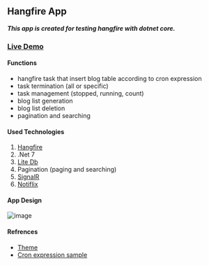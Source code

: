 ## Hangfire App
***This app is created for testing hangfire with dotnet core.***

### [Live Demo](http://hangfire-app.somee.com)

#### Functions
* hangfire task that insert blog table according to cron expression
* task termination (all or specific)
* task management (stopped, running, count)
* blog list generation 
* blog list deletion
* pagination and searching

#### Used Technologies
1. [Hangfire](https://www.hangfire.io/)
2. .Net 7
3. [Lite Db](https://www.litedb.org/)
4. Pagination (paging and searching)
5. [SignalR](https://learn.microsoft.com/en-us/aspnet/core/signalr/introduction?view=aspnetcore-7.0)
6. [Notiflix](https://notiflix.github.io/documentation)

#### App Design
![image](https://github.com/user-attachments/assets/99f72efa-0708-482d-832d-9e2da337ff68)


#### Refrences
* [Theme](https://preview.keenthemes.com/metronic8/demo23/account/settings.html)
* [Cron expression sample](https://crontab.guru/#0_*/1_*_*_*)
